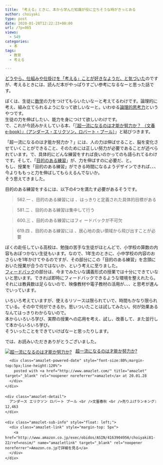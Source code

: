 ```yaml
---
title: 「考える」ときに、本から学んだ知識が役に立ちそうな時がきっとある
author: choiyaki
type: post
date: 2020-01-28T12:22:23+00:00
url: /?p=865
views:
  - 549
categories:
  - 本
tags:
  - 教育
  - 考える

---
```

[どうやら、仕組みや仕掛けを「考える」ことが好きなようだ、と気づいた][1]のですが、考えるときには、読んだ本がやっぱりすごい参考になるなーと思った話です。

ぼくは、生徒に[数学][2]の力をつけてもらいたいなーと考えてるわけです。論理的に考え、組み立てられるようになって欲しいなーと。いわゆる[論理的思考力][3]というやつです。  
生徒の力を伸ばしたい、能力を身につけて欲しいわけです。  
で、これが今読みかえしている本、「[『超一流になるのは才能か努力か？ （文春e-book）』（アンダース・エリクソン，ロバート・プール）][4]」と結びつきます。

「超一流になるのは才能か努力か？」には、人の力は伸ばせること、脳を変化させていくことができること、そのためには正しい努力が必要であることが述べられています。で、具体的にどんな練習をすれば良いのかってのも語られてるわけです。そして、「[目的のある練習][5]」が、力を伸ばすのに必要だ、と。  
もし、授業を「目的のある練習」ができる時間になるようデザインできれば、、、今よりももっと力を伸ばしてもらえるんでないか。  
そう思えてきました。

目的のある練習をするには、以下の4つを満たす必要があるそうです。

> 562.一 、目的のある練習には 、はっきりと定義された具体的目標がある

> 581.二 、目的のある練習は集中して行う

> 600.三 、目的のある練習にはフィ ードバックが不可欠

> 619.四 、目的のある練習には 、居心地の良い領域から飛び出すことが必要

ぼくの赴任している高校は、勉強の苦手な生徒がほとんどで、小学校の算数の内容もおぼつかない生徒もいます。なので、1年生のときに、小中学校の内容のおさらいを1年かけてやるのですが、その部分にこの「目的のある練習」を念頭においた授業が合うのではないか、という考えに至りました。  
[フィードバック][6]の部分は、今までみたいな講義形式の授業では十分にできていないと思います。できれば即時にフィードバックできるような環境を整えれたら。それには教員数は足らないので、映像教材や電子教材の活用が、、、と思考が進んでいっています。

いろいろ考えていますが、使えるリソースは限られていで、時間もかなり限られている。その中で何ができるか。思いついたことは試してみたい。何が効果あるなんてはっきりわからないので。  
本からいろいろ学び、実際の授業への応用を考え、試し、改善して、また並行して本からいろいろ学び。  
そういったことをできていけばなーと思ったりします。

では、お読みいただきありがとうございました。

<div class="amazlet-box" style="margin-bottom:0px;">
  <div class="amazlet-image" style="float:left;margin:0px 12px 1px 0px;">
    <a href="http://www.amazon.co.jp/exec/obidos/ASIN/4163904956/choiyaki81-22/ref=nosim/" name="amazletlink" target="_blank" rel="noopener noreferrer"><img src="https://i1.wp.com/images-fe.ssl-images-amazon.com/images/I/51VAQOGNifL._SL160_.jpg?w=660&#038;ssl=1" alt="超一流になるのは才能か努力か?" style="border: none;" data-recalc-dims="1" /></a>
  </div>
  
  <div class="amazlet-info" style="line-height:120%; margin-bottom: 10px">
    <div class="amazlet-name" style="margin-bottom:10px;line-height:120%">
      <a href="http://www.amazon.co.jp/exec/obidos/ASIN/4163904956/choiyaki81-22/ref=nosim/" name="amazletlink" target="_blank" rel="noopener noreferrer">超一流になるのは才能か努力か?</a></p> 
      
      <div class="amazlet-powered-date" style="font-size:80%;margin-top:5px;line-height:120%">
        posted with <a href="http://www.amazlet.com/" title="amazlet" target="_blank" rel="noopener noreferrer">amazlet</a> at 20.01.28
      </div>
    </div>
    
    <div class="amazlet-detail">
      アンダース エリクソン ロバート プール <br />文藝春秋 <br />売り上げランキング: 12,463
    </div>
    
    <div class="amazlet-sub-info" style="float: left;">
      <div class="amazlet-link" style="margin-top: 5px">
        <a href="http://www.amazon.co.jp/exec/obidos/ASIN/4163904956/choiyaki81-22/ref=nosim/" name="amazletlink" target="_blank" rel="noopener noreferrer">Amazon.co.jpで詳細を見る</a>
      </div>
    </div>
  </div>
  
  <div class="amazlet-footer" style="clear: left">
  </div>
</div>

 [1]: https://choiyaki.com/?p=863
 [2]: https://scrapbox.io/choiyaki-hondana/%E6%95%B0%E5%AD%A6
 [3]: https://scrapbox.io/choiyaki-hondana/%E8%AB%96%E7%90%86%E7%9A%84%E6%80%9D%E8%80%83%E5%8A%9B
 [4]: https://scrapbox.io/choiyaki-hondana/%E3%80%8E%E8%B6%85%E4%B8%80%E6%B5%81%E3%81%AB%E3%81%AA%E3%82%8B%E3%81%AE%E3%81%AF%E6%89%8D%E8%83%BD%E3%81%8B%E5%8A%AA%E5%8A%9B%E3%81%8B%EF%BC%9F_%EF%BC%88%E6%96%87%E6%98%A5e-book%EF%BC%89%E3%80%8F%EF%BC%88%E3%82%A2%E3%83%B3%E3%83%80%E3%83%BC%E3%82%B9%E3%83%BB%E3%82%A8%E3%83%AA%E3%82%AF%E3%82%BD%E3%83%B3%EF%BC%8C%E3%83%AD%E3%83%90%E3%83%BC%E3%83%88%E3%83%BB%E3%83%97%E3%83%BC%E3%83%AB%EF%BC%89
 [5]: https://scrapbox.io/choiyaki-hondana/%E7%9B%AE%E7%9A%84%E3%81%AE%E3%81%82%E3%82%8B%E7%B7%B4%E7%BF%92
 [6]: https://scrapbox.io/choiyaki-hondana/%E3%83%95%E3%82%A3%E3%83%BC%E3%83%89%E3%83%90%E3%83%83%E3%82%AF